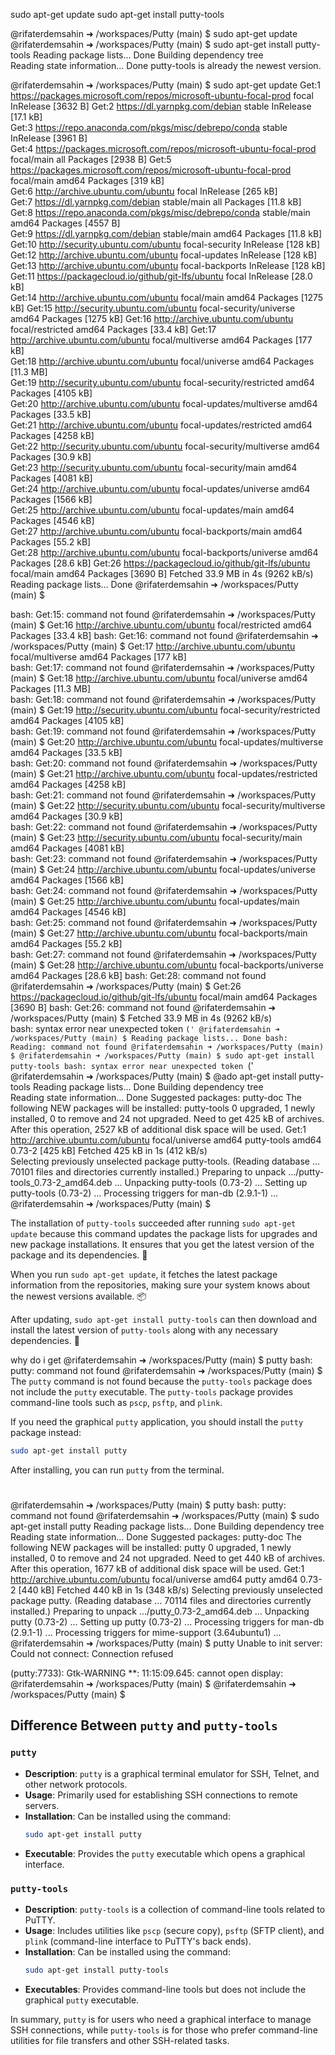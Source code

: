 sudo apt-get update
sudo apt-get install putty-tools

@rifaterdemsahin ➜ /workspaces/Putty (main) $ sudo apt-get update
@rifaterdemsahin ➜ /workspaces/Putty (main) $ sudo apt-get install putty-tools
Reading package lists... Done
Building dependency tree       
Reading state information... Done
putty-tools is already the newest version.


@rifaterdemsahin ➜ /workspaces/Putty (main) $ sudo apt-get update
Get:1 https://packages.microsoft.com/repos/microsoft-ubuntu-focal-prod focal InRelease [3632 B]
Get:2 https://dl.yarnpkg.com/debian stable InRelease [17.1 kB]                                            
Get:3 https://repo.anaconda.com/pkgs/misc/debrepo/conda stable InRelease [3961 B]             
Get:4 https://packages.microsoft.com/repos/microsoft-ubuntu-focal-prod focal/main all Packages [2938 B]
Get:5 https://packages.microsoft.com/repos/microsoft-ubuntu-focal-prod focal/main amd64 Packages [319 kB]                                
Get:6 http://archive.ubuntu.com/ubuntu focal InRelease [265 kB]                                                             
Get:7 https://dl.yarnpkg.com/debian stable/main all Packages [11.8 kB]                                                                        
Get:8 https://repo.anaconda.com/pkgs/misc/debrepo/conda stable/main amd64 Packages [4557 B]                                                             
Get:9 https://dl.yarnpkg.com/debian stable/main amd64 Packages [11.8 kB]                                                                                
Get:10 http://security.ubuntu.com/ubuntu focal-security InRelease [128 kB]                                       
Get:12 http://archive.ubuntu.com/ubuntu focal-updates InRelease [128 kB]                   
Get:13 http://archive.ubuntu.com/ubuntu focal-backports InRelease [128 kB]                                            
Get:11 https://packagecloud.io/github/git-lfs/ubuntu focal InRelease [28.0 kB]       
Get:14 http://archive.ubuntu.com/ubuntu focal/main amd64 Packages [1275 kB]
Get:15 http://security.ubuntu.com/ubuntu focal-security/universe amd64 Packages [1275 kB]
Get:16 http://archive.ubuntu.com/ubuntu focal/restricted amd64 Packages [33.4 kB]
Get:17 http://archive.ubuntu.com/ubuntu focal/multiverse amd64 Packages [177 kB]             
Get:18 http://archive.ubuntu.com/ubuntu focal/universe amd64 Packages [11.3 MB]              
Get:19 http://security.ubuntu.com/ubuntu focal-security/restricted amd64 Packages [4105 kB]  
Get:20 http://archive.ubuntu.com/ubuntu focal-updates/multiverse amd64 Packages [33.5 kB]   
Get:21 http://archive.ubuntu.com/ubuntu focal-updates/restricted amd64 Packages [4258 kB]   
Get:22 http://security.ubuntu.com/ubuntu focal-security/multiverse amd64 Packages [30.9 kB]                   
Get:23 http://security.ubuntu.com/ubuntu focal-security/main amd64 Packages [4081 kB]                                                      
Get:24 http://archive.ubuntu.com/ubuntu focal-updates/universe amd64 Packages [1566 kB]                                                    
Get:25 http://archive.ubuntu.com/ubuntu focal-updates/main amd64 Packages [4546 kB]                                                     
Get:27 http://archive.ubuntu.com/ubuntu focal-backports/main amd64 Packages [55.2 kB]                                                     
Get:28 http://archive.ubuntu.com/ubuntu focal-backports/universe amd64 Packages [28.6 kB]
Get:26 https://packagecloud.io/github/git-lfs/ubuntu focal/main amd64 Packages [3690 B]
Fetched 33.9 MB in 4s (9262 kB/s)                           
Reading package lists... Done
@rifaterdemsahin ➜ /workspaces/Putty (main) $ 



bash: Get:15: command not found
@rifaterdemsahin ➜ /workspaces/Putty (main) $ Get:16 http://archive.ubuntu.com/ubuntu focal/restricted amd64 Packages [33.4 kB]
bash: Get:16: command not found
@rifaterdemsahin ➜ /workspaces/Putty (main) $ Get:17 http://archive.ubuntu.com/ubuntu focal/multiverse amd64 Packages [177 kB]             
bash: Get:17: command not found
@rifaterdemsahin ➜ /workspaces/Putty (main) $ Get:18 http://archive.ubuntu.com/ubuntu focal/universe amd64 Packages [11.3 MB]              
bash: Get:18: command not found
@rifaterdemsahin ➜ /workspaces/Putty (main) $ Get:19 http://security.ubuntu.com/ubuntu focal-security/restricted amd64 Packages [4105 kB]  
bash: Get:19: command not found
@rifaterdemsahin ➜ /workspaces/Putty (main) $ Get:20 http://archive.ubuntu.com/ubuntu focal-updates/multiverse amd64 Packages [33.5 kB]   
bash: Get:20: command not found
@rifaterdemsahin ➜ /workspaces/Putty (main) $ Get:21 http://archive.ubuntu.com/ubuntu focal-updates/restricted amd64 Packages [4258 kB]   
bash: Get:21: command not found
@rifaterdemsahin ➜ /workspaces/Putty (main) $ Get:22 http://security.ubuntu.com/ubuntu focal-security/multiverse amd64 Packages [30.9 kB]                   
bash: Get:22: command not found
@rifaterdemsahin ➜ /workspaces/Putty (main) $ Get:23 http://security.ubuntu.com/ubuntu focal-security/main amd64 Packages [4081 kB]                                                      
bash: Get:23: command not found
@rifaterdemsahin ➜ /workspaces/Putty (main) $ Get:24 http://archive.ubuntu.com/ubuntu focal-updates/universe amd64 Packages [1566 kB]                                                    
bash: Get:24: command not found
@rifaterdemsahin ➜ /workspaces/Putty (main) $ Get:25 http://archive.ubuntu.com/ubuntu focal-updates/main amd64 Packages [4546 kB]                                                     
bash: Get:25: command not found
@rifaterdemsahin ➜ /workspaces/Putty (main) $ Get:27 http://archive.ubuntu.com/ubuntu focal-backports/main amd64 Packages [55.2 kB]                                                     
bash: Get:27: command not found
@rifaterdemsahin ➜ /workspaces/Putty (main) $ Get:28 http://archive.ubuntu.com/ubuntu focal-backports/universe amd64 Packages [28.6 kB]
bash: Get:28: command not found
@rifaterdemsahin ➜ /workspaces/Putty (main) $ Get:26 https://packagecloud.io/github/git-lfs/ubuntu focal/main amd64 Packages [3690 B]
bash: Get:26: command not found
@rifaterdemsahin ➜ /workspaces/Putty (main) $ Fetched 33.9 MB in 4s (9262 kB/s)                           
bash: syntax error near unexpected token `('
@rifaterdemsahin ➜ /workspaces/Putty (main) $ Reading package lists... Done
bash: Reading: command not found
@rifaterdemsahin ➜ /workspaces/Putty (main) $ @rifaterdemsahin ➜ /workspaces/Putty (main) $ sudo apt-get install putty-tools
bash: syntax error near unexpected token `('
@rifaterdemsahin ➜ /workspaces/Putty (main) $ @ado apt-get install putty-tools
Reading package lists... Done
Building dependency tree       
Reading state information... Done
Suggested packages:
  putty-doc
The following NEW packages will be installed:
  putty-tools
0 upgraded, 1 newly installed, 0 to remove and 24 not upgraded.
Need to get 425 kB of archives.
After this operation, 2527 kB of additional disk space will be used.
Get:1 http://archive.ubuntu.com/ubuntu focal/universe amd64 putty-tools amd64 0.73-2 [425 kB]
Fetched 425 kB in 1s (412 kB/s)      
Selecting previously unselected package putty-tools.
(Reading database ... 70101 files and directories currently installed.)
Preparing to unpack .../putty-tools_0.73-2_amd64.deb ...
Unpacking putty-tools (0.73-2) ...
Setting up putty-tools (0.73-2) ...
Processing triggers for man-db (2.9.1-1) ...
@rifaterdemsahin ➜ /workspaces/Putty (main) $ 


The installation of `putty-tools` succeeded after running `sudo apt-get update` because this command updates the package lists for upgrades and new package installations. It ensures that you get the latest version of the package and its dependencies. 🎉

When you run `sudo apt-get update`, it fetches the latest package information from the repositories, making sure your system knows about the newest versions available. 📦

After updating, `sudo apt-get install putty-tools` can then download and install the latest version of `putty-tools` along with any necessary dependencies. 🚀


why do i get
@rifaterdemsahin ➜ /workspaces/Putty (main) $ putty
bash: putty: command not found
@rifaterdemsahin ➜ /workspaces/Putty (main) $ 
The `putty` command is not found because the `putty-tools` package does not include the `putty` executable. The `putty-tools` package provides command-line tools such as `pscp`, `psftp`, and `plink`.

If you need the graphical `putty` application, you should install the `putty` package instead:

```bash
sudo apt-get install putty
```

After installing, you can run `putty` from the terminal.
#

@rifaterdemsahin ➜ /workspaces/Putty (main) $ putty
bash: putty: command not found
@rifaterdemsahin ➜ /workspaces/Putty (main) $ sudo apt-get install putty
Reading package lists... Done
Building dependency tree       
Reading state information... Done
Suggested packages:
  putty-doc
The following NEW packages will be installed:
  putty
0 upgraded, 1 newly installed, 0 to remove and 24 not upgraded.
Need to get 440 kB of archives.
After this operation, 1677 kB of additional disk space will be used.
Get:1 http://archive.ubuntu.com/ubuntu focal/universe amd64 putty amd64 0.73-2 [440 kB]
Fetched 440 kB in 1s (348 kB/s)
Selecting previously unselected package putty.
(Reading database ... 70114 files and directories currently installed.)
Preparing to unpack .../putty_0.73-2_amd64.deb ...
Unpacking putty (0.73-2) ...
Setting up putty (0.73-2) ...
Processing triggers for man-db (2.9.1-1) ...
Processing triggers for mime-support (3.64ubuntu1) ...
@rifaterdemsahin ➜ /workspaces/Putty (main) $ putty
Unable to init server: Could not connect: Connection refused

(putty:7733): Gtk-WARNING **: 11:15:09.645: cannot open display: 
@rifaterdemsahin ➜ /workspaces/Putty (main) $ 
@rifaterdemsahin ➜ /workspaces/Putty (main) $ 


## Difference Between `putty` and `putty-tools`

### `putty`
- **Description**: `putty` is a graphical terminal emulator for SSH, Telnet, and other network protocols.
- **Usage**: Primarily used for establishing SSH connections to remote servers.
- **Installation**: Can be installed using the command:
    ```bash
    sudo apt-get install putty
    ```
- **Executable**: Provides the `putty` executable which opens a graphical interface.

### `putty-tools`
- **Description**: `putty-tools` is a collection of command-line tools related to PuTTY.
- **Usage**: Includes utilities like `pscp` (secure copy), `psftp` (SFTP client), and `plink` (command-line interface to PuTTY's back ends).
- **Installation**: Can be installed using the command:
    ```bash
    sudo apt-get install putty-tools
    ```
- **Executables**: Provides command-line tools but does not include the graphical `putty` executable.

In summary, `putty` is for users who need a graphical interface to manage SSH connections, while `putty-tools` is for those who prefer command-line utilities for file transfers and other SSH-related tasks.